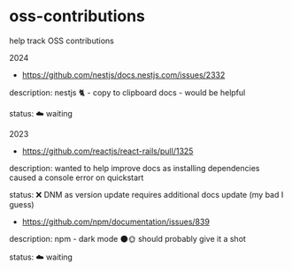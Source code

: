 # oss-contributions

help track OSS contributions

2024

- https://github.com/nestjs/docs.nestjs.com/issues/2332

description: nestjs 🐈 - copy to clipboard docs - would be helpful

status: ☁️ waiting

2023 

- https://github.com/reactjs/react-rails/pull/1325

description: wanted to help improve docs as installing dependencies caused a console error on quickstart

status: ❌ DNM as version update requires additional docs update (my bad I guess)

- https://github.com/npm/documentation/issues/839


description: npm - dark mode 🌑🌞 should probably give it a shot

status: ☁️ waiting
